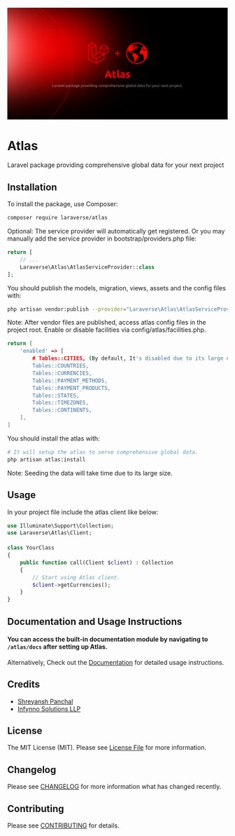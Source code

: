 <p align="center"><img src="/resources/banners/atlas-dark.png" alt="Atlas"></p>

# Atlas

Laravel package providing comprehensive global data for your next project

## Installation

To install the package, use Composer:

```bash
composer require laraverse/atlas
```

Optional: The service provider will automatically get registered. Or you may manually add the service provider in bootstrap/providers.php file:


```php
return [
    // ...
    Laraverse\Atlas\AtlasServiceProvider::class
];
```

You should publish the models, migration, views, assets and the config files with:

```bash
php artisan vendor:publish --provider="Laraverse\Atlas\AtlasServiceProvider"
```

Note: After vendor files are published, access atlas config files in the project root. Enable or disable facilities via config/atlas/facilities.php.

```bash
return [
    'enabled' => [
        # Tables::CITIES, (By default, It's disabled due to its large data size)
        Tables::COUNTRIES,
        Tables::CURRENCIES,
        Tables::PAYMENT_METHODS,
        Tables::PAYMENT_PRODUCTS,
        Tables::STATES,
        Tables::TIMEZONES,
        Tables::CONTINENTS,
    ],
]
```

You should install the atlas with:

```bash
# It will setup the atlas to serve comprehensive global data.
php artisan atlas:install
```

Note: Seeding the data will take time due to its large size.

## Usage

In your project file include the atlas client like below:

```php
use Illuminate\Support\Collection;
use Laraverse\Atlas\Client;

class YourClass
{
    public function call(Client $client) : Collection
    {
        // Start using Atlas client.
        $client->getCurrencies();
    }
}
```
## Documentation and Usage Instructions

#### You can access the built-in documentation module by navigating to `/atlas/docs` after setting up Atlas.

Alternatively, Check out the [Documentation](DOCUMENTATION.md) for detailed usage instructions.

## Credits

- [Shreyansh Panchal](https://github.com/theshreyanshpanchal)
- [Infynno Solutions LLP](https://infynno.com)

## License

The MIT License (MIT). Please see [License File](LICENSE.md) for more information.

## Changelog

Please see [CHANGELOG](CHANGELOG.md) for more information what has changed recently.

## Contributing

Please see [CONTRIBUTING](CONTRIBUTING.md) for details.